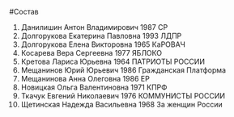 #Состав
1. Данилишин Антон Владимирович 1987 СР
2. Долгорукова Екатерина Павловна 1993 ЛДПР
3. Долгорукова Елена Викторовна 1965 КаРОВАЧ
4. Косарева Вера Сергеевна 1977 ЯБЛОКО
5. Кретова Лариса Юрьевна 1964 ПАТРИОТЫ РОССИИ
6. Мещанинов Юрий Юрьевич 1986 Гражданская Платформа
7. Мещанинова Анна Олеговна 1986 ЕР
8. Новицкая Ольга Валентиновна 1971 КПРФ
9. Ткачук Евгений Николаевич 1976 КОММУНИСТЫ РОССИИ
10. Щетинская Надежда Васильевна 1968 За женщин России
